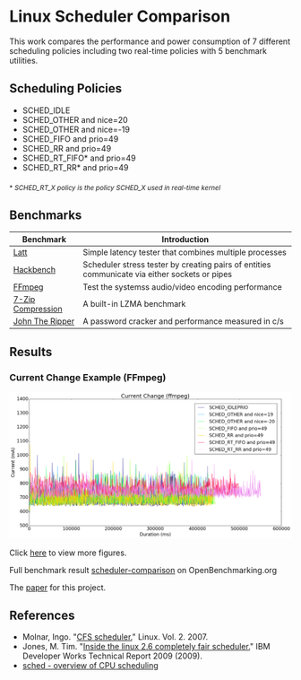 # Linux Scheduler Comparison

This work compares the performance and power consumption of 7 different scheduling policies including two real-time policies with 5 benchmark utilities.


## Scheduling Policies

* SCHED_IDLE
* SCHED_OTHER and nice=20
* SCHED_OTHER and nice=-19
* SCHED_FIFO and prio=49
* SCHED_RR and prio=49
* SCHED_RT_FIFO* and prio=49
* SCHED_RT_RR* and prio=49

<sub>* *SCHED_RT_X policy is the policy SCHED_X used in real-time kernel*</sub>


## Benchmarks

| Benchmark         | Introduction                                                                                  |
| -------------     | --------------------------------------------------------------------------------------------- |
| [Latt](http://openbenchmarking.org/test/ljishen/latt)                   | Simple latency tester that combines multiple processes                                             |
| [Hackbench](http://openbenchmarking.org/test/ljishen/hackbench)         | Scheduler stress tester by creating pairs of entities communicate via either sockets or pipes |
| [FFmpeg](http://openbenchmarking.org/test/pts/ffmpeg)                   | Test the systemss audio/video encoding performance                                                 |
| [7-Zip Compression](http://openbenchmarking.org/test/pts/compress-7zip) | A built-in LZMA benchmark                                                                           |
| [John The Ripper](http://openbenchmarking.org/test/pts/john-the-ripper) | A password cracker and performance measured in c/s                                                 |


## Results

### Current Change Example (FFmpeg)
![alt text](https://raw.githubusercontent.com/ljishen/linux-scheduler-comparison/master/images/current_change_ffmpeg.png "Current Change Example (FFmpeg)")

Click [here](https://github.com/ljishen/linux-scheduler-comparison/blob/master/scripts/parser/current/current_change.ipynb) to view more figures.

Full benchmark result [scheduler-comparison](http://openbenchmarking.org/result/1703190-RI-SCHEDULER56) on OpenBenchmarking.org

The [paper](https://drive.google.com/file/d/0B9Q3i4Vp4rm2SEZjcUIzY3FLczA/view?usp=sharing&resourcekey=0-QRMRxMQg6cDncXTdROUljQ) for this project.


## References

 * Molnar, Ingo. "[CFS scheduler.](https://www.kernel.org/doc/Documentation/scheduler/sched-design-CFS.txt)" Linux. Vol. 2. 2007.
 * Jones, M. Tim. "[Inside the linux 2.6 completely fair scheduler.](https://www.ibm.com/developerworks/library/l-completely-fair-scheduler/)" IBM Developer Works Technical Report 2009 (2009).
 * [sched - overview of CPU scheduling](http://man7.org/linux/man-pages/man7/sched.7.html)
